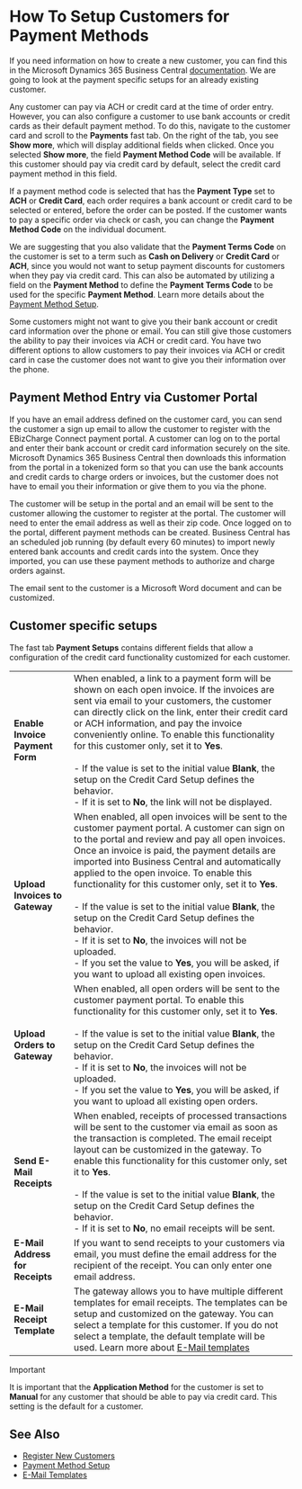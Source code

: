 # How To Setup Customers for Payment Methods

If you need information on how to create a new customer, you can find this in the Microsoft Dynamics 365 Business Central [documentation](https://docs.microsoft.com/en-US/dynamics365/financials/sales-how-register-new-customers). We are going to look at the payment specific setups for an already existing customer.

Any customer can pay via ACH or credit card at the time of order entry. However, you can also configure a customer to use bank accounts or credit cards as their default payment method. To do this, navigate to the customer card and scroll to the **Payments** fast tab. On the right of the tab, you see **Show more**, which will display additional fields when clicked. Once you selected **Show more**, the field **Payment Method Code** will be available. If this customer should pay via credit card by default, select the credit card payment method in this field.

If a payment method code is selected that has the **Payment Type** set to **ACH** or **Credit Card**, each order requires a bank account or credit card to be selected or entered, before the order can be posted. If the customer wants to pay a specific order via check or cash, you can change the **Payment Method Code** on the individual document.

We are suggesting that you also validate that the **Payment Terms Code** on the customer is set to a term such as **Cash on Delivery** or **Credit Card** or **ACH**, since you would not want to setup payment discounts for customers when they pay via credit card. This can also be automated by utilizing a field on the **Payment Method** to define the **Payment Terms Code** to be used for the specific **Payment Method**. Learn more details about the [Payment Method Setup](additional-setups.md#payment-method-setup).

Some customers might not want to give you their bank account or credit card information over the phone or email. You can still give those customers the ability to pay their invoices via ACH or credit card. You have two different options to allow customers to pay their invoices via ACH or credit card in case the customer does not want to give you their information over the phone.

## Payment Method Entry via Customer Portal

If you have an email address defined on the customer card, you can send the customer a sign up email to allow the customer to register with the EBizCharge Connect payment portal. A customer can log on to the portal and enter their bank account or credit card information securely on the site. Microsoft Dynamics 365 Business Central then downloads this information from the portal in a tokenized form so that you can use the bank accounts and credit cards to charge orders or invoices, but the customer does not have to email you their information or give them to you via the phone.

The customer will be setup in the portal and an email will be sent to the customer allowing the customer to register at the portal. The customer will need to enter the email address as well as their zip code. Once logged on to the portal, different payment methods can be created. Business Central has an scheduled job running (by default every 60 minutes) to import newly entered bank accounts and credit cards into the system. Once they imported, you can use these payment methods to authorize and charge orders against.

The email sent to the customer is a Microsoft Word document and can be customized. <!-- Learn more about [Customizing Sign up Email](how-to-customize-signup-email.md). -->

## Customer specific setups

The fast tab **Payment Setups** contains different fields that allow a configuration of the credit card functionality customized for each customer. 

|                                 |                                                                                                                          |
|---------------------------------|--------------------------------------------------------------------------------------------------------------------------|
| **Enable Invoice Payment Form** | When enabled, a link to a payment form will be shown on each open invoice. If the invoices are sent via email to your customers, the customer can directly click on the link, enter their credit card or ACH information, and pay the invoice conveniently online. To enable this functionality for this customer only, set it to **Yes**.<br><br>- If the value is set to the initial value **Blank**, the setup on the Credit Card Setup defines the behavior.<br>- If it is set to **No**, the link will not be displayed. |
| **Upload Invoices to Gateway**  | When enabled, all open invoices will be sent to the customer payment portal. A customer can sign on to the portal and review and pay all open invoices. Once an invoice is paid, the payment details are imported into Business Central and automatically applied to the open invoice. To enable this functionality for this customer only, set it to **Yes**.<br><br>- If the value is set to the initial value **Blank**, the setup on the Credit Card Setup defines the behavior.<br>- If it is set to **No**, the invoices will not be uploaded.<br>- If you set the value to **Yes**, you will be asked, if you want to upload all existing open invoices. |
| **Upload Orders to Gateway**   | When enabled, all open orders will be sent to the customer payment portal. To enable this functionality for this customer only, set it to **Yes**.<br><br>- If the value is set to the initial value **Blank**, the setup on the Credit Card Setup defines the behavior.<br>- If it is set to **No**, the invoices will not be uploaded.<br>- If you set the value to **Yes**, you will be asked, if you want to upload all existing open orders. |
| **Send E-Mail Receipts**        | When enabled, receipts of processed transactions will be sent to the customer via email as soon as the transaction is completed. The email receipt layout can be customized in the gateway. To enable this functionality for this customer only, set it to **Yes**.<br><br>- If the value is set to the initial value **Blank**, the setup on the Credit Card Setup defines the behavior.<br>- If it is set to **No**, no email receipts will be sent. |
| **E-Mail Address for Receipts** | If you want to send receipts to your customers via email, you must define the email address for the recipient of the receipt. You can only enter one email address. |
| **E-Mail Receipt Template**     | The gateway allows you to have multiple different templates for email receipts. The templates can be setup and customized on the gateway. You can select a template for this customer. If you do not select a template, the default template will be used. Learn more about [E-Mail templates](page-credit-card-email-receipts.md) |

> [!IMPORTANT]
> It is important that the **Application Method** for the customer is set to **Manual** for any customer that should be able to pay via credit card. This setting is the default for a customer.

## See Also

- [Register New Customers](https://docs.microsoft.com/en-US/dynamics365/financials/sales-how-register-new-customers)
- [Payment Method Setup](additional-setups.md#payment-method-setup)
- [E-Mail Templates](page-credit-card-email-receipts.md)
<!-- - [Customizing Sign up Email](how-to-customize-signup-email.md) -->
